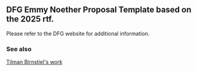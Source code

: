 ## DFG Emmy Noether Proposal Template based on the 2025 rtf.

Please refer to the DFG website for additional information.

### See also

[Tilman Birnstiel's work](https://github.com/birnstiel/emmynoether_template)